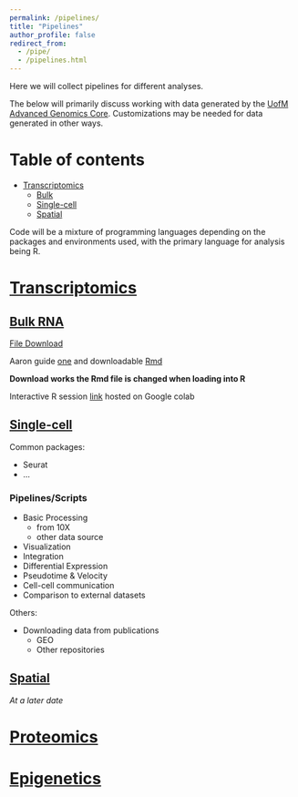 ```yaml
---
permalink: /pipelines/
title: "Pipelines"
author_profile: false
redirect_from:
  - /pipe/
  - /pipelines.html
---
```


Here we will collect pipelines for different analyses.

The below will primarily discuss working with data generated by the [UofM Advanced Genomics Core](https://medresearch.umich.edu/office-research/about-office-research/biomedical-research-core-facilities/advanced-genomics-core). Customizations may be needed for data generated in other ways.

# Table of contents

* <a href="#transcriptomics">Transcriptomics</a>
  * <a href="#bulk">Bulk</a>
  * <a href="#scRNA">Single-cell</a>
  * <a href="#spatial">Spatial</a>

Code will be a mixture of programming languages depending on the packages and environments used, with the primary language for analysis being R.

# [Transcriptomics](#transcriptomics)


## [Bulk RNA](#bulk)

<a href="/files/paper1.pdf">File Download</a>

Aaron guide [one](/files/AaronBulkPipeline/bulkRNAseq_pipeline-part1-data_Import_DE_analysis.html) and downloadable <a href="/files/AaronBulkPipeline/bulkRNAseq_pipeline-part1-data_Import_DE_analysis.Rmd">Rmd</a>

**Download works the Rmd file is changed when loading into R**

Interactive R session [link](https://colab.research.google.com/drive/1GlL9s94rBmENBgzFLyZyR60i4Owqc83U?usp=sharing) hosted on Google colab

## [Single-cell](#scRNA)

Common packages:
* Seurat
* ...

### Pipelines/Scripts

* Basic Processing
  * from 10X
  * other data source
* Visualization
* Integration
* Differential Expression
* Pseudotime & Velocity
* Cell-cell communication
* Comparison to external datasets


Others:
* Downloading data from publications
  * GEO
  * Other repositories

## [Spatial](#spatial)

*At a later date*


# [Proteomics](#protein)

# [Epigenetics](#epigen)
